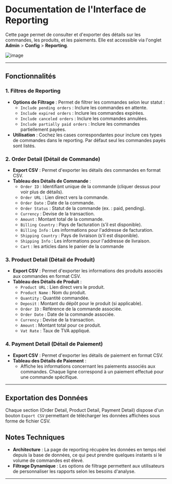 # Documentation de l'Interface de Reporting

Cette page permet de consulter et d'exporter des détails sur les commandes, les produits, et les paiements. Elle est accessible via l'onglet **Admin** > **Config** > **Reporting**.

![image](https://github.com/user-attachments/assets/0de30f78-fb01-40e9-96f2-08e6b1af5666)

---

## Fonctionnalités

### 1. Filtres de Reporting

- **Options de Filtrage** : Permet de filtrer les commandes selon leur statut :
  - `Include pending orders` : Inclure les commandes en attente.
  - `Include expired orders` : Inclure les commandes expirées.
  - `Include canceled orders` : Inclure les commandes annulées.
  - `Include partially paid orders` : Inclure les commandes partiellement payées.
- **Utilisation** : Cochez les cases correspondantes pour inclure ces types de commandes dans le reporting.
  Par défaut seul les commandes payés sont listés.

### 2. Order Detail (Détail de Commande)

- **Export CSV** : Permet d'exporter les détails des commandes en format CSV.
- **Tableau des Détails de Commande** :
  - `Order ID` : Identifiant unique de la commande (cliquer dessus pour voir plus de détails).
  - `Order URL` : Lien direct vers la commande.
  - `Order Date` : Date de la commande.
  - `Order Status` : Statut de la commande (ex. : paid, pending).
  - `Currency` : Devise de la transaction.
  - `Amount` : Montant total de la commande.
  - `Billing Country` : Pays de facturation (s’il est disponible).
  - `Billing Info` : Les informations pour l'addresse de facturation.
  - `Shipping Country` : Pays de livraison (s’il est disponible).
  - `Shipping Info` : Les informations pour l'addresse de livraison.
  - `Cart` : les articles dans le panier de la commande

### 3. Product Detail (Détail de Produit)

- **Export CSV** : Permet d'exporter les informations des produits associés aux commandes en format CSV.
- **Tableau des Détails de Produit** :
  - `Product URL` : Lien direct vers le produit.
  - `Product Name` : Nom du produit.
  - `Quantity` : Quantité commandée.
  - `Deposit` : Montant du dépôt pour le produit (si applicable).
  - `Order ID` : Référence de la commande associée.
  - `Order Date` : Date de la commande associée.
  - `Currency` : Devise de la transaction.
  - `Amount` : Montant total pour ce produit.
  - `Vat Rate` : Taux de TVA appliqué.

### 4. Payment Detail (Détail de Paiement)

- **Export CSV** : Permet d'exporter les détails de paiement en format CSV.
- **Tableau des Détails de Paiement** :
  - Affiche les informations concernant les paiements associés aux commandes. Chaque ligne correspond à un paiement effectué pour une commande spécifique.

---

## Exportation des Données

Chaque section (Order Detail, Product Detail, Payment Detail) dispose d'un bouton `Export CSV` permettant de télécharger les données affichées sous forme de fichier CSV.

## Notes Techniques

- **Architecture** : La page de reporting récupère les données en temps réel depuis la base de données, ce qui peut prendre quelques instants si le volume de commandes est élevé.
- **Filtrage Dynamique** : Les options de filtrage permettent aux utilisateurs de personnaliser les rapports selon les besoins d'analyse.

---
